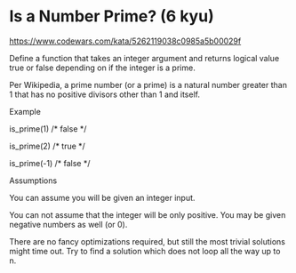 # Is a Number Prime? (6 kyu)

https://www.codewars.com/kata/5262119038c0985a5b00029f

Define a function that takes an integer argument and returns logical value true or false depending on if the integer is a prime.

Per Wikipedia, a prime number (or a prime) is a natural number greater than 1 that has no positive divisors other than 1 and itself.

Example

is_prime(1)  /* false */

is_prime(2)  /* true  */

is_prime(-1) /* false */

Assumptions

You can assume you will be given an integer input.

You can not assume that the integer will be only positive. You may be given negative numbers as well (or 0).

There are no fancy optimizations required, but still the most trivial solutions might time out. Try to find a solution which does not loop all the way up to n.